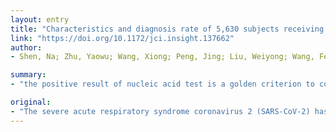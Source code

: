 ```yaml
---
layout: entry
title: "Characteristics and diagnosis rate of 5,630 subjects receiving SARS-CoV-2 nucleic acid tests from Wuhan, China"
link: "https://doi.org/10.1172/jci.insight.137662"
author:
- Shen, Na; Zhu, Yaowu; Wang, Xiong; Peng, Jing; Liu, Weiyong; Wang, Feng; Lu, Yanjun; Cheng, Liming; Sun, Ziyong

summary:
- "the positive result of nucleic acid test is a golden criterion to confirm SARS-CoV-2 infection. The overall diagnosis rate was 34.7% (1,952/5,630) Male (P = 0.025) and older age were two significant risk factors. People were generally susceptible, and most cases concentrated in people of 30- to 69-years-old. Results revealed a 1.27-fold improvement (35.5%/27."

original:
- "The severe acute respiratory syndrome coronavirus 2 (SARS-CoV-2) has caused a novel viral pneumonia (COVID-19), which is rapidly spreading in the world. The positive result of nucleic acid test is a golden criterion to confirm SARS-CoV-2 infection, but the detection features remain unclear. METHODS: We performed a retrospective analysis in 5,630 high-risk individuals receiving SARS-CoV-2 nucleic acid tests in Wuhan, China, and investigated their characteristics and diagnosis rates. RESULTS: The overall diagnosis rate was 34.7% (1,952/5,630). Male (P = 0.025) and older age (P = 2.525 ?? 10-39) were two significant risk factors of SARS-CoV-2 infection. People were generally susceptible, and most cases concentrated in people of 30- to 69-years-old. Besides, we investigated the association between diagnosis rate and the number of testing in 501 subjects. Results revealed a 1.27-fold improvement (35.5%/27.9%) of diagnosis rate from testing once to twice (P = 5.847 ?? 10-9), and a 1.43-fold improvement (39.9%/27.9%) from testing once to three times (P = 7.797 ?? 10-14). More than three testing times was not helpful for further improvement. However, this improvement was not observed in subjects with pneumonia (P = 0.097). CONCLUSION: All populations are susceptible to SARS-Cov-2 infection, and male and older age are two significant risk factors. Increasing the number of testing could significantly improve diagnosis rates, except for subjects with pneumonia. It is recommended to test twice in those high-risk individuals whose results are negative for the first time, and to perform three testing times is better if available."
---
```


